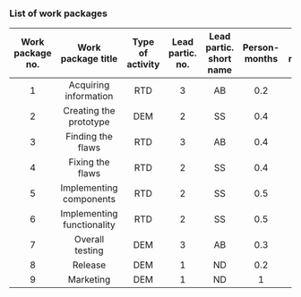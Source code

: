 ### List of work packages

| Work package no. | Work package title | Type of activity| Lead partic. no. | Lead partic. short name | Person-months | Start month | End month |
|:---:|:---:|:---:|:---:|:---:|:---:|:---:|:---:|
| 1 | Acquiring information  | RTD | 3 | AB | 0.2 | 1 | 1 |
| 2 | Creating the prototype | DEM | 2 | SS | 0.4  | 1 | 1 |
| 3 | Finding the flaws | RTD | 3 | AB | 0.4 | 1 | 1 |
| 4 | Fixing the flaws | RTD | 2 | SS | 0.4 | 1 | 1 |
| 5 | Implementing components | RTD | 2 | SS | 0.5 | 1 | 2 |
| 6 | Implementing functionality | RTD | 2 | SS | 0.5 | 1 | 2 |
| 7 | Overall testing | DEM | 3 | AB | 0.3 | 2 | 2 |
| 8 | Release | DEM | 1 | ND | 0.2 | 2 | 2 |
| 9 | Marketing | DEM | 1 | ND | 1 | 2 | 3 |
